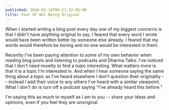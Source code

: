 ```yaml
---
published: 2016-01-16T06:21:32-06:00
title: Fear Of Not Being Original
---
```

When I started writing a blog post every day one of my biggest concerns is that I didn't have anything original to say. I feared that every word I wrote would have been written better by someone else already. I feared that my words would therefore be boring and no one would be interested in them.

Recently I've been paying attention to some of my own behavior when reading blog posts and listening to podcasts and Dharma Talks. I've noticed that I don't need novelty to find a topic interesting. What matters more is that it is a topic I'm interested in. And when I hear someone saying the same thing about a topic as I've heard elsewhere I don't question their originality -- instead I add their voice to any others I've heard with a similar viewpoint. What I don't do is turn off a podcast saying "I've already heard this before."

I'm saying this as much to myself as I am to you -- share your ideas and opinions, even if you feel they are unoriginal.